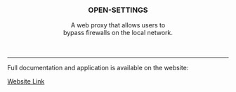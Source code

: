 <div align="center">
  <br/>
  <br/>
  <h3>OPEN-SETTINGS</h3>
  <div>
  A web proxy that allows users to <br/> bypass firewalls on the local network.
  </div>
</div>
<br/>
<br/>

----
Full documentation and application is available on the website:

[Website Link](https://open-settings.herokuapp.com)
